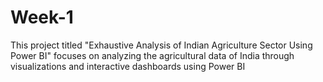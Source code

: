 # Week-1
This project titled "Exhaustive Analysis of Indian Agriculture Sector Using Power BI" focuses on analyzing the agricultural data of India through visualizations and interactive dashboards using Power BI

